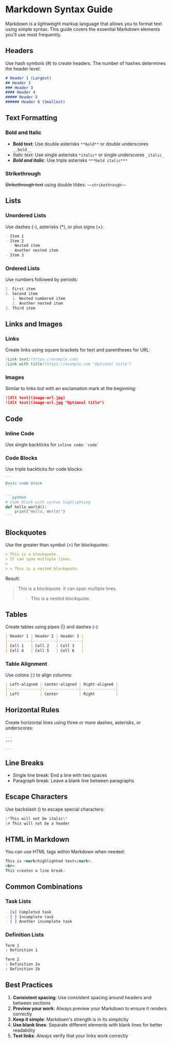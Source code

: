 # Markdown Syntax Guide

Markdown is a lightweight markup language that allows you to format text using simple syntax. This guide covers the essential Markdown elements you'll use most frequently.

## Headers

Use hash symbols (#) to create headers. The number of hashes determines the header level:

```markdown
# Header 1 (Largest)
## Header 2
### Header 3
#### Header 4
##### Header 5
###### Header 6 (Smallest)
```

## Text Formatting

### Bold and Italic

- **Bold text**: Use double asterisks `**bold**` or double underscores `__bold__`
- *Italic text*: Use single asterisks `*italic*` or single underscores `_italic_`
- ***Bold and italic***: Use triple asterisks `***bold italic***`

### Strikethrough

~~Strikethrough text~~ using double tildes: `~~strikethrough~~`

## Lists

### Unordered Lists

Use dashes (-), asterisks (*), or plus signs (+):

```markdown
- Item 1
- Item 2
  - Nested item
  - Another nested item
- Item 3
```

### Ordered Lists

Use numbers followed by periods:

```markdown
1. First item
2. Second item
   1. Nested numbered item
   2. Another nested item
3. Third item
```

## Links and Images

### Links

Create links using square brackets for text and parentheses for URL:

```markdown
[Link text](https://example.com)
[Link with title](https://example.com "Optional title")
```

### Images

Similar to links but with an exclamation mark at the beginning:

```markdown
![Alt text](image-url.jpg)
![Alt text](image-url.jpg "Optional title")
```

## Code

### Inline Code

Use single backticks for `inline code`: `` `code` ``

### Code Blocks

Use triple backticks for code blocks:

````markdown
```
Basic code block
```

```python
# Code block with syntax highlighting
def hello_world():
    print("Hello, World!")
```
````

## Blockquotes

Use the greater than symbol (>) for blockquotes:

```markdown
> This is a blockquote.
> It can span multiple lines.
>
> > This is a nested blockquote.
```

Result:
> This is a blockquote.
> It can span multiple lines.
>
> > This is a nested blockquote.

## Tables

Create tables using pipes (|) and dashes (-):

```markdown
| Header 1 | Header 2 | Header 3 |
|----------|----------|----------|
| Cell 1   | Cell 2   | Cell 3   |
| Cell 4   | Cell 5   | Cell 6   |
```

### Table Alignment

Use colons (:) to align columns:

```markdown
| Left-aligned | Center-aligned | Right-aligned |
|:-------------|:--------------:|--------------:|
| Left         | Center         | Right         |
```

## Horizontal Rules

Create horizontal lines using three or more dashes, asterisks, or underscores:

```markdown
---
***
___
```

## Line Breaks

- Single line break: End a line with two spaces  
- Paragraph break: Leave a blank line between paragraphs

## Escape Characters

Use backslash (\) to escape special characters:

```markdown
\*This will not be italic\*
\# This will not be a header
```

## HTML in Markdown

You can use HTML tags within Markdown when needed:

```markdown
This is <mark>highlighted text</mark>.
<br>
This creates a line break.
```

## Common Combinations

### Task Lists

```markdown
- [x] Completed task
- [ ] Incomplete task
- [ ] Another incomplete task
```

### Definition Lists

```markdown
Term 1
: Definition 1

Term 2
: Definition 2a
: Definition 2b
```

## Best Practices

1. **Consistent spacing**: Use consistent spacing around headers and between sections
2. **Preview your work**: Always preview your Markdown to ensure it renders correctly
3. **Keep it simple**: Markdown's strength is in its simplicity
4. **Use blank lines**: Separate different elements with blank lines for better readability
5. **Test links**: Always verify that your links work correctly
